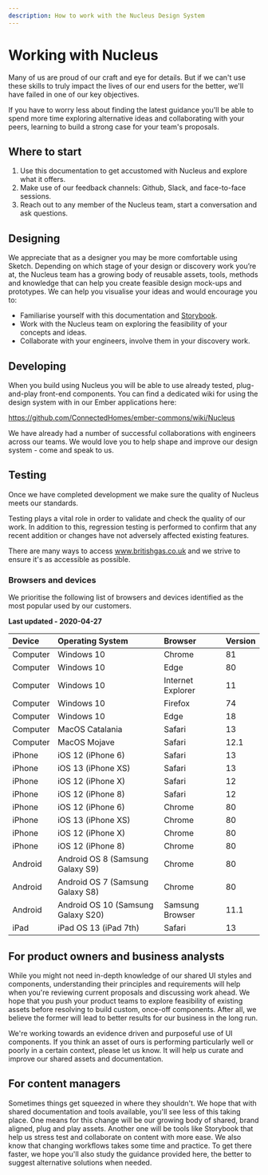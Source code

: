 ```yaml
---
description: How to work with the Nucleus Design System
---
```


# Working with Nucleus

Many of us are proud of our craft and eye for details. But if we can't use these skills to truly impact the lives of our end users for the better, we'll have failed in one of our key objectives.  

If you have to worry less about finding the latest guidance you'll be able to spend more time exploring alternative ideas and collaborating with your peers, learning to build a strong case for your team's proposals.

## Where to start

1. Use this documentation to get accustomed with Nucleus and explore what it offers.
2. Make use of our feedback channels: Github, Slack, and face-to-face sessions.
3. Reach out to any member of the Nucleus team, start a conversation and ask questions.

## Designing

We appreciate that as a designer you may be more comfortable using Sketch. Depending on which stage of your design or discovery work you’re at, the Nucleus team has a growing body of reusable assets, tools, methods and knowledge that can help you create feasible design mock-ups and prototypes. We can help you visualise your ideas and would encourage you to:

* Familiarise yourself with this documentation and [Storybook](https://library.britishgas.design/).
* Work with the Nucleus team on exploring the feasibility of your concepts and ideas.
* Collaborate with your engineers, involve them in your discovery work.

## Developing

When you build using Nucleus you will be able to use already tested, plug-and-play front-end components. You can find a dedicated wiki for using the design system with in our Ember applications here:

https://github.com/ConnectedHomes/ember-commons/wiki/Nucleus

We have already had a number of successful collaborations with engineers across our teams. We would love you to help shape and improve our design system - come and speak to us.

## Testing

Once we have completed development we make sure the quality of Nucleus meets our standards.

Testing plays a vital role in order to validate and check the quality of our work. In addition to this, regression testing is performed to confirm that any recent addition or changes have not adversely affected existing features.

There are many ways to access www.britishgas.co.uk and we strive to ensure it's as accessible as possible.

### Browsers and devices

We prioritise the following list of browsers and devices identified as the most popular used by our customers.

**Last updated - 2020-04-27**

| Device | Operating System | Browser | Version |
| :--- | :--- | :--- | :--- |
| Computer | Windows 10 | Chrome | 81 |
| Computer | Windows 10 | Edge | 80 |
| Computer | Windows 10 | Internet Explorer | 11 |
| Computer | Windows 10 | Firefox | 74 |
| Computer | Windows 10 | Edge | 18 |
| Computer | MacOS Catalania | Safari | 13 |
| Computer | MacOS Mojave | Safari | 12.1 |
| iPhone | iOS 12 (iPhone 6) | Safari |13 |
| iPhone | iOS 13 (iPhone XS) | Safari | 13 |
| iPhone | iOS 12 (iPhone X) | Safari | 12 |
| iPhone | iOS 12 (iPhone 8) | Safari | 12 |
| iPhone | iOS 12 (iPhone 6) | Chrome | 80 |
| iPhone | iOS 13 (iPhone XS) | Chrome | 80 |
| iPhone | iOS 12 (iPhone X) | Chrome | 80 |
| iPhone | iOS 12 (iPhone 8) | Chrome | 80 |
| Android | Android OS 8 (Samsung Galaxy S9) | Chrome | 80 |
| Android | Android OS 7 (Samsung Galaxy S8) | Chrome | 80 |
| Android | Android OS 10 (Samsung Galaxy S20) | Samsung Browser | 11.1 |
| iPad | iPad OS 13 (iPad 7th) | Safari | 13 |

## For product owners and business analysts

While you might not need in-depth knowledge of our shared UI styles and components, understanding their principles and requirements will help when you're reviewing current proposals and discussing work ahead. We hope that you push your product teams to explore feasibility of existing assets before resolving to build custom, once-off components. After all, we believe the former will lead to better results for our business in the long run.

We're working towards an evidence driven and purposeful use of UI components. If you think an asset of ours is performing particularly well or poorly in a certain context, please let us know. It will help us curate and improve our shared assets and documentation.

## For content managers

Sometimes things get squeezed in where they shouldn't. We hope that with shared documentation and tools available, you'll see less of this taking place. One means for this change will be our growing body of shared, brand aligned, plug and play assets. Another one will be tools like Storybook that help us stress test and collaborate on content with more ease. We also know that changing workflows takes some time and practice. To get there faster, we hope you'll also study the guidance provided here, the better to suggest alternative solutions when needed.

